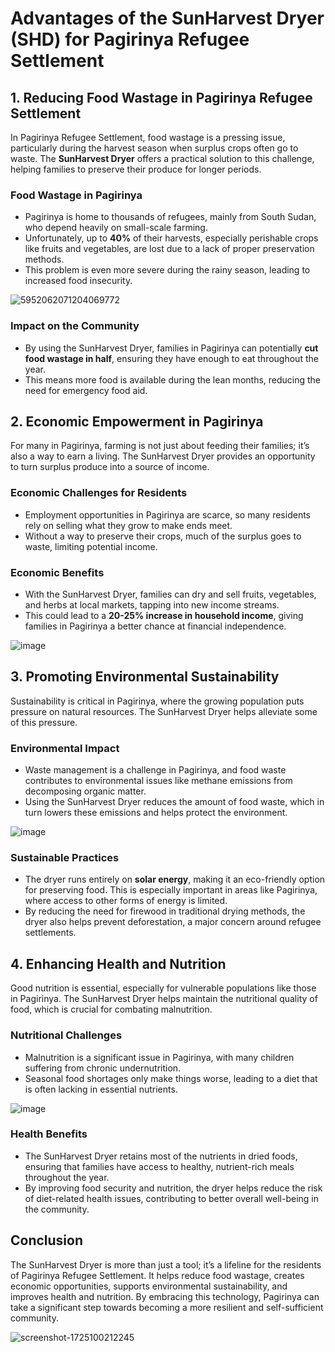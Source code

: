 # **Advantages of the SunHarvest Dryer (SHD) for Pagirinya Refugee Settlement**

## **1. Reducing Food Wastage in Pagirinya Refugee Settlement**
In Pagirinya Refugee Settlement, food wastage is a pressing issue, particularly during the harvest season when surplus crops often go to waste. The **SunHarvest Dryer** offers a practical solution to this challenge, helping families to preserve their produce for longer periods.

### **Food Wastage in Pagirinya**
- Pagirinya is home to thousands of refugees, mainly from South Sudan, who depend heavily on small-scale farming.
- Unfortunately, up to **40%** of their harvests, especially perishable crops like fruits and vegetables, are lost due to a lack of proper preservation methods.
- This problem is even more severe during the rainy season, leading to increased food insecurity.

![5952062071204069772](https://github.com/user-attachments/assets/20b5e40e-054f-40c9-8f9d-01aeee9603dd)

### **Impact on the Community**
- By using the SunHarvest Dryer, families in Pagirinya can potentially **cut food wastage in half**, ensuring they have enough to eat throughout the year.
- This means more food is available during the lean months, reducing the need for emergency food aid.

## **2. Economic Empowerment in Pagirinya**
For many in Pagirinya, farming is not just about feeding their families; it’s also a way to earn a living. The SunHarvest Dryer provides an opportunity to turn surplus produce into a source of income.

### **Economic Challenges for Residents**
- Employment opportunities in Pagirinya are scarce, so many residents rely on selling what they grow to make ends meet.
- Without a way to preserve their crops, much of the surplus goes to waste, limiting potential income.

### **Economic Benefits**
- With the SunHarvest Dryer, families can dry and sell fruits, vegetables, and herbs at local markets, tapping into new income streams.
- This could lead to a **20-25% increase in household income**, giving families in Pagirinya a better chance at financial independence.

![image](https://github.com/user-attachments/assets/6a751141-5da7-4e3c-a7f0-e1b0991bd985)


## **3. Promoting Environmental Sustainability**
Sustainability is critical in Pagirinya, where the growing population puts pressure on natural resources. The SunHarvest Dryer helps alleviate some of this pressure.

### **Environmental Impact**
- Waste management is a challenge in Pagirinya, and food waste contributes to environmental issues like methane emissions from decomposing organic matter.
- Using the SunHarvest Dryer reduces the amount of food waste, which in turn lowers these emissions and helps protect the environment.

![image](https://github.com/user-attachments/assets/300afe3b-451b-4756-847c-42aa4e291485)


### **Sustainable Practices**
- The dryer runs entirely on **solar energy**, making it an eco-friendly option for preserving food. This is especially important in areas like Pagirinya, where access to other forms of energy is limited.
- By reducing the need for firewood in traditional drying methods, the dryer also helps prevent deforestation, a major concern around refugee settlements.

## **4. Enhancing Health and Nutrition**
Good nutrition is essential, especially for vulnerable populations like those in Pagirinya. The SunHarvest Dryer helps maintain the nutritional quality of food, which is crucial for combating malnutrition.

### **Nutritional Challenges**
- Malnutrition is a significant issue in Pagirinya, with many children suffering from chronic undernutrition.
- Seasonal food shortages only make things worse, leading to a diet that is often lacking in essential nutrients.

![image](https://github.com/user-attachments/assets/be556599-adf4-43d8-971b-bc2a4aeda99e)



### **Health Benefits**
- The SunHarvest Dryer retains most of the nutrients in dried foods, ensuring that families have access to healthy, nutrient-rich meals throughout the year.
- By improving food security and nutrition, the dryer helps reduce the risk of diet-related health issues, contributing to better overall well-being in the community.

## **Conclusion**
The SunHarvest Dryer is more than just a tool; it’s a lifeline for the residents of Pagirinya Refugee Settlement. It helps reduce food wastage, creates economic opportunities, supports environmental sustainability, and improves health and nutrition. By embracing this technology, Pagirinya can take a significant step towards becoming a more resilient and self-sufficient community.

![screenshot-1725100212245](https://github.com/user-attachments/assets/798f7c16-d154-4e5e-aea3-972743b49294)



